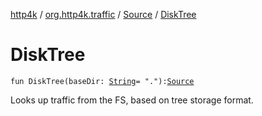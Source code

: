[http4k](../../index.md) / [org.http4k.traffic](../index.md) / [Source](index.md) / [DiskTree](./-disk-tree.md)

# DiskTree

`fun DiskTree(baseDir: `[`String`](https://kotlinlang.org/api/latest/jvm/stdlib/kotlin/-string/index.html)` = "."): `[`Source`](index.md)

Looks up traffic from the FS, based on tree storage format.

